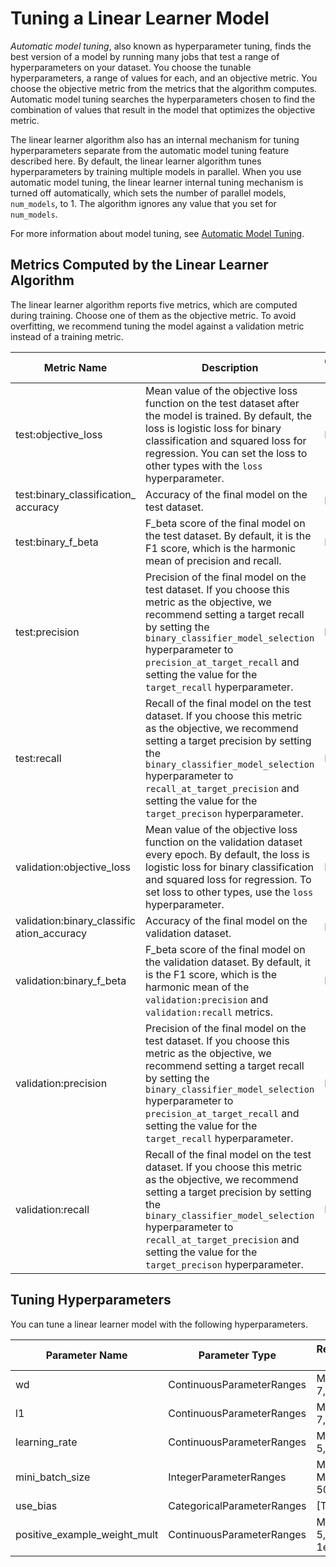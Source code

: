 # Tuning a Linear Learner Model<a name="linear-learner-tuning"></a>

*Automatic model tuning*, also known as hyperparameter tuning, finds the best version of a model by running many jobs that test a range of hyperparameters on your dataset\. You choose the tunable hyperparameters, a range of values for each, and an objective metric\. You choose the objective metric from the metrics that the algorithm computes\. Automatic model tuning searches the hyperparameters chosen to find the combination of values that result in the model that optimizes the objective metric\. 

The linear learner algorithm also has an internal mechanism for tuning hyperparameters separate from the automatic model tuning feature described here\. By default, the linear learner algorithm tunes hyperparameters by training multiple models in parallel\. When you use automatic model tuning, the linear learner internal tuning mechanism is turned off automatically, which sets the number of parallel models, `num_models`, to 1\. The algorithm ignores any value that you set for `num_models`\.

For more information about model tuning, see [Automatic Model Tuning](automatic-model-tuning.md)\.

## Metrics Computed by the Linear Learner Algorithm<a name="linear-learner-metrics"></a>

The linear learner algorithm reports five metrics, which are computed during training\. Choose one of them as the objective metric\. To avoid overfitting, we recommend tuning the model against a validation metric instead of a training metric\.


| Metric Name | Description | Optimization Direction | 
| --- | --- | --- | 
| test:objective\_loss |  Mean value of the objective loss function on the test dataset after the model is trained\. By default, the loss is logistic loss for binary classification and squared loss for regression\. You can set the loss to other types with the `loss` hyperparameter\.  |  Minimize  | 
| test:binary\_classification\_ accuracy |  Accuracy of the final model on the test dataset\.  |  Maximize  | 
| test:binary\_f\_beta |  F\_beta score of the final model on the test dataset\. By default, it is the F1 score, which is the harmonic mean of precision and recall\.  |  Maximize  | 
| test:precision |  Precision of the final model on the test dataset\. If you choose this metric as the objective, we recommend setting a target recall by setting the `binary_classifier_model_selection` hyperparameter to `precision_at_target_recall` and setting the value for the `target_recall` hyperparameter\.  |  Maximize  | 
| test:recall |  Recall of the final model on the test dataset\. If you choose this metric as the objective, we recommend setting a target precision by setting the `binary_classifier_model_selection` hyperparameter to `recall_at_target_precision` and setting the value for the `target_precison` hyperparameter\.  |  Maximize  | 
| validation:objective\_loss |  Mean value of the objective loss function on the validation dataset every epoch\. By default, the loss is logistic loss for binary classification and squared loss for regression\. To set loss to other types, use the `loss` hyperparameter\.  |  Minimize  | 
| validation:binary\_classific ation\_accuracy |  Accuracy of the final model on the validation dataset\.  |  Maximize  | 
| validation:binary\_f\_beta |  F\_beta score of the final model on the validation dataset\. By default, it is the F1 score, which is the harmonic mean of the `validation:precision` and `validation:recall` metrics\.  |  Maximize  | 
| validation:precision |  Precision of the final model on the test dataset\. If you choose this metric as the objective, we recommend setting a target recall by setting the `binary_classifier_model_selection` hyperparameter to `precision_at_target_recall` and setting the value for the `target_recall` hyperparameter\.  |  Maximize  | 
| validation:recall |  Recall of the final model on the test dataset\. If you choose this metric as the objective, we recommend setting a target precision by setting the `binary_classifier_model_selection` hyperparameter to `recall_at_target_precision` and setting the value for the `target_precison` hyperparameter\.  |  Maximize  | 

## Tuning Hyperparameters<a name="linear-learner-tunable-hyperparameters"></a>

You can tune a linear learner model with the following hyperparameters\.


| Parameter Name | Parameter Type | Recommended Ranges | 
| --- | --- | --- | 
| wd |  ContinuousParameterRanges  |  MinValue: 1e\-7, MaxValue: 1  | 
| l1 |  ContinuousParameterRanges  |  MinValue: 1e\-7, MaxValue: 1  | 
| learning\_rate |  ContinuousParameterRanges  |  MinValue:1e\-5, MaxValue: 1  | 
| mini\_batch\_size |  IntegerParameterRanges  |  MinValue: 100, MaxValue: 5000  | 
| use\_bias |  CategoricalParameterRanges  |  \[True, False\]  | 
| positive\_example\_weight\_mult |  ContinuousParameterRanges  |  MinValue: 1e\-5, MaxValue: 1e5  | 